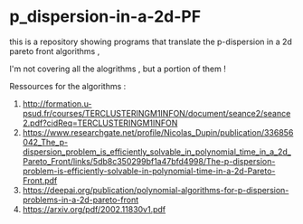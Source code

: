 # p_dispersion-in-a-2d-PF
this is a repository showing programs that translate the p-dispersion in a 2d pareto front algorithms , 

I'm not covering all the alogrithms , but a portion of them ! 

Ressources for the algorithms : 
1. http://formation.u-psud.fr/courses/TERCLUSTERINGM1INFON/document/seance2/seance2.pdf?cidReq=TERCLUSTERINGM1INFON 
2. https://www.researchgate.net/profile/Nicolas_Dupin/publication/336856042_The_p-dispersion_problem_is_efficiently_solvable_in_polynomial_time_in_a_2d_Pareto_Front/links/5db8c350299bf1a47bfd4998/The-p-dispersion-problem-is-efficiently-solvable-in-polynomial-time-in-a-2d-Pareto-Front.pdf 
3. https://deepai.org/publication/polynomial-algorithms-for-p-dispersion-problems-in-a-2d-pareto-front 
4. https://arxiv.org/pdf/2002.11830v1.pdf
